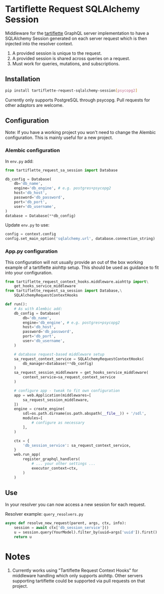 # Tartiflette Request SQLAlchemy Session

Middleware for the [tartiflette](https://tartiflette.io/) GraphQL
server implementation to have a SQLAlchemy Session generated on each server
request which is then injected into the resolver context.

1. A provided session is unique to the request.
1. A provided session is shared across queries on a request. 
1. Must work for queries, mutations, and subscriptions.

## Installation

```bash
pip install tartiflette-request-sqlalchemy-session[psycopg2]
```

Currently only supports PostgreSQL through psycopg. Pull requests for other
adaptors are welcome. 

## Configuration

Note: If you have a working project you won't need to change the Alembic 
configuration. This is mainly useful for a new project.

### Alembic configuration

In ```env.py``` add:

```python
from tartiflette_request_sa_session import Database

db_config = Database(
    db='db_name',
    engine='db_engine', # e.g. postgres+psycopg2
    host='db_host',
    password='db_password',
    port='db_port',
    user='db_username',
)
database = Database(**db_config)
```

Update ```env.py``` to use:

```python
config = context.config
config.set_main_option('sqlalchemy.url', database.connection_string)
```

### App.py configuration

This configuration will not usually provide an out of the box working example
of a tartiflette aiohttp setup. This should be used as guidance to fit into
your configuration.

```python
from tartiflette_request_context_hooks.middleware.aiohttp import\
    get_hooks_service_middleware
from tartiflette_request_sa_session import Database,\
    SQLAlchemyRequestContextHooks

def run():
    # As with Alembic add:
    db_config = Database(
        db='db_name',
        engine='db_engine', # e.g. postgres+psycopg2
        host='db_host',
        password='db_password',
        port='db_port',
        user='db_username',
    )

    # database request-based middleware setup
    sa_request_context_service = SQLAlchemyRequestContextHooks(
        db_manager=Database(**db_config)
    )
    sa_request_session_middleware = get_hooks_service_middleware(
        context_service=sa_request_context_service
    )

    # configure app - tweak to fit own configuration
    app = web.Application(middlewares=[
        sa_request_session_middleware,
    ])
    engine = create_engine(
        sdl=os.path.dirname(os.path.abspath(__file__)) + '/sdl',
        modules=[
            # configure as necessary
        ],
    )

    ctx = {
        'db_session_service': sa_request_context_service,
    }
    web.run_app(
        register_graphql_handlers(
            # ... your other settings ...
            executor_context=ctx,
        )
    )
```

## Use

In your resolver you can now access a new session for each request.

Resolver example: ```query_resolvers.py```

```python
async def resolve_new_request(parent, args, ctx, info):
    session = await ctx['db_session_service']()
    u = session.query(YourModel).filter_by(uuid=args['uuid']).first()
    return u
```

# Notes

1. Currently works using "Tartiflette Request Context Hooks" for middleware
handling which only supports aiohttp. Other servers supporting tartiflette
could be supported via pull requests on that project.
